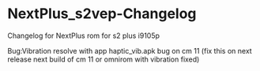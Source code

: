 NextPlus_s2vep-Changelog
========================

Changelog for NextPlus rom for s2 plus i9105p

Bug:Vibration resolve with app haptic_vib.apk bug on cm 11 (fix this on next release next build of cm 11 or omnirom with vibration fixed)
